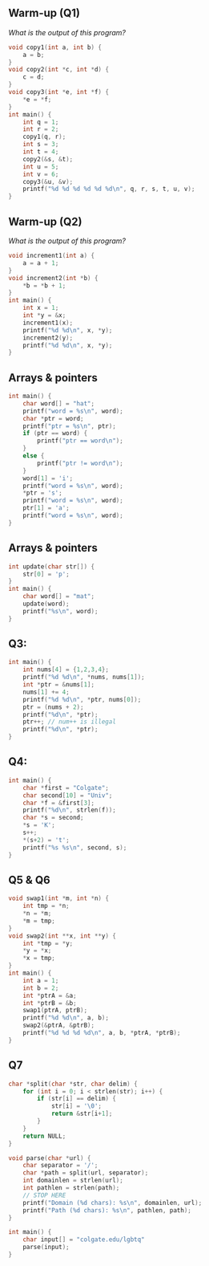 ## Warm-up (Q1)
_What is the output of this program?_
```C
void copy1(int a, int b) {
    a = b;
}
void copy2(int *c, int *d) {
    c = d;
}
void copy3(int *e, int *f) {
    *e = *f;
}
int main() {
    int q = 1;
    int r = 2;
    copy1(q, r);
    int s = 3;
    int t = 4;
    copy2(&s, &t);
    int u = 5;
    int v = 6;
    copy3(&u, &v);
    printf("%d %d %d %d %d %d\n", q, r, s, t, u, v);
}
```

## Warm-up (Q2)
_What is the output of this program?_
```C
void increment1(int a) {
    a = a + 1;
}
void increment2(int *b) {
    *b = *b + 1;
}
int main() {
    int x = 1;
    int *y = &x;
    increment1(x);
    printf("%d %d\n", x, *y);
    increment2(y);
    printf("%d %d\n", x, *y);
}
```

<div style="page-break-after: always;"></div>

## Arrays & pointers
```C
int main() {
    char word[] = "hat";
    printf("word = %s\n", word);
    char *ptr = word;
    printf("ptr = %s\n", ptr);
    if (ptr == word) {
        printf("ptr == word\n");
    }
    else {
        printf("ptr != word\n");
    }
    word[1] = 'i';
    printf("word = %s\n", word);
    *ptr = 's';
    printf("word = %s\n", word);
    ptr[1] = 'a';
    printf("word = %s\n", word);
} 
```

<div style="page-break-after: always;"></div>

## Arrays & pointers
```C
int update(char str[]) {
    str[0] = 'p';
}
int main() {
    char word[] = "mat";
    update(word);
    printf("%s\n", word);
}
```

<div style="page-break-after: always;"></div>

## Q3:
```C
int main() {
    int nums[4] = {1,2,3,4};
    printf("%d %d\n", *nums, nums[1]);
    int *ptr = &nums[1];
    nums[1] += 4;
    printf("%d %d\n", *ptr, nums[0]);
    ptr = (nums + 2);
    printf("%d\n", *ptr);
    ptr++; // num++ is illegal
    printf("%d\n", *ptr);
}
```

<div style="page-break-after: always;"></div>

## Q4:
```C
int main() {
    char *first = "Colgate";
    char second[10] = "Univ";
    char *f = &first[3];
    printf("%d\n", strlen(f));
    char *s = second;
    *s = 'K';
    s++;
    *(s+2) = 't';
    printf("%s %s\n", second, s);
}
```

<div style="page-break-after: always;"></div>

## Q5 & Q6
```C
void swap1(int *m, int *n) {
    int tmp = *n;
    *n = *m;
    *m = tmp;
}
void swap2(int **x, int **y) {
    int *tmp = *y;
    *y = *x;
    *x = tmp;
}
int main() {
    int a = 1;
    int b = 2;
    int *ptrA = &a;
    int *ptrB = &b;
    swap1(ptrA, ptrB);
    printf("%d %d\n", a, b);
    swap2(&ptrA, &ptrB);
    printf("%d %d %d %d\n", a, b, *ptrA, *ptrB);
}
```
<div style="page-break-after: always;"></div>

## Q7
```C
char *split(char *str, char delim) {
    for (int i = 0; i < strlen(str); i++) {
        if (str[i] == delim) {
            str[i] = '\0';
            return &str[i+1];
        }
    }
    return NULL;
}

void parse(char *url) {
    char separator = '/';
    char *path = split(url, separator);
    int domainlen = strlen(url);
    int pathlen = strlen(path);
    // STOP HERE
    printf("Domain (%d chars): %s\n", domainlen, url);
    printf("Path (%d chars): %s\n", pathlen, path);
}

int main() {
    char input[] = "colgate.edu/lgbtq"
    parse(input);
}
```